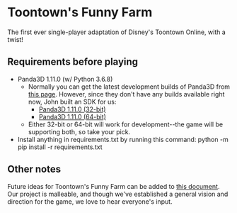 # Toontown's Funny Farm
The first ever single-player adaptation of Disney's Toontown Online, with a twist!

## Requirements before playing
- Panda3D 1.11.0 (w/ Python 3.6.8)
  - Normally you can get the latest development builds of Panda3D from [this page](https://www.panda3d.org/download.php?version=devel&sdk). However, since they don't have any builds available right now, John built an SDK for us:
    - [Panda3D 1.11.0 (32-bit)](https://drive.google.com/open?id=1vHQ8VMCQnPdz5evQWOJeoR8taFpX5HDR)
    - [Panda3D 1.11.0 (64-bit)](https://drive.google.com/open?id=1ZQI8WWfEnbTfjsAYUyin79u8cCWADENu)
  - Either 32-bit or 64-bit will work for development--the game will be supporting both, so take your pick.
- Install anything in requirements.txt by running this command: python -m pip install -r requirements.txt

## Other notes
Future ideas for Toontown's Funny Farm can be added to [this document](https://docs.google.com/document/d/1mjD-nQv7TKbvCNu1u9vBIYbtWmVptw5vZ0W8_gaN5pI/edit?usp=sharing). Our project is malleable, and though we've established a general vision and direction for the game, we love to hear everyone's input.
